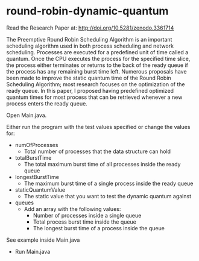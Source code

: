 # round-robin-dynamic-quantum

Read the Research Paper at:
http://doi.org/10.5281/zenodo.3361714

The Preemptive Round Robin Scheduling Algorithm is an important scheduling algorithm used in both process scheduling and network scheduling. Processes are executed for a predefined unit of time called a quantum. Once the CPU executes the process for the specified time slice, the process either terminates or returns to the back of the ready queue if the process has any remaining burst time left. Numerous proposals have been made to improve the static quantum time of the Round Robin Scheduling Algorithm; most research focuses on the optimization of the ready queue. In this paper, I proposed having predefined optimized quantum times for most process that can be retrieved whenever a new process enters the ready queue.

Open Main.java. 

Either run the program with the test values specified or change the values for:
- numOfProcesses
  - Total number of processes that the data structure can hold
- totalBurstTime
  - The total maximum burst time of all processes inside the ready queue
- longestBurstTime
  - The maximum burst time of a single process inside the ready queue
- staticQuantumValue
  - The static value that you want to test the dynamic quantum against
- queues
  - Add an array with the following values:
    - Number of processes inside a single queue
    - Total process burst time inside the queue
    - The longest burst time of a process inside the queue

See example inside Main.java
- Run Main.java

